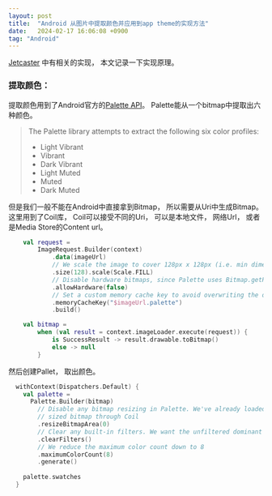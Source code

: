 ```yaml
---
layout: post
title:  "Android 从图片中提取颜色并应用到app theme的实现方法"
date:   2024-02-17 16:06:08 +0900
tag: "Android"
---
```

[Jetcaster](https://github.com/android/compose-samples/tree/main/Jetcaster)
中有相关的实现，
本文记录一下实现原理。

### 提取颜色：
提取颜色用到了Android官方的[Palette API](https://developer.android.com/develop/ui/views/graphics/palette-colors)。
Palette能从一个bitmap中提取出六种颜色。
> The Palette library attempts to extract the following six color profiles:
> - Light Vibrant
> - Vibrant
> - Dark Vibrant
> - Light Muted
> - Muted
> - Dark Muted

但是我们一般不能在Android中直接拿到Bitmap， 所以需要从Uri中生成Bitmap。
这里用到了Coil库， Coil可以接受不同的Uri， 可以是本地文件， 网络Url， 或者是Media Store的Content url。

```kotlin
    val request =
        ImageRequest.Builder(context)
            .data(imageUrl)
            // We scale the image to cover 128px x 128px (i.e. min dimension == 128px)
            .size(128).scale(Scale.FILL)
            // Disable hardware bitmaps, since Palette uses Bitmap.getPixels()
            .allowHardware(false)
            // Set a custom memory cache key to avoid overwriting the displayed image in the cache
            .memoryCacheKey("$imageUrl.palette")
            .build()

    val bitmap =
        when (val result = context.imageLoader.execute(request)) {
            is SuccessResult -> result.drawable.toBitmap()
            else -> null
        }
```

然后创建Pallet， 取出颜色。
```kotlin
  withContext(Dispatchers.Default) {
    val palette =
      Palette.Builder(bitmap)
        // Disable any bitmap resizing in Palette. We've already loaded an appropriately
        // sized bitmap through Coil
        .resizeBitmapArea(0)
        // Clear any built-in filters. We want the unfiltered dominant color
        .clearFilters()
        // We reduce the maximum color count down to 8
        .maximumColorCount(8)
        .generate()
  
    palette.swatches
  }
```
